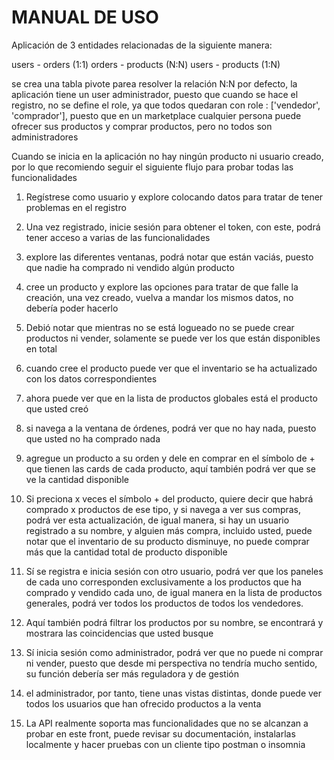 # MANUAL DE USO

Aplicación de 3 entidades relacionadas de la siguiente manera:

users - orders (1:1)
orders - products (N:N)
users - products (1:N)

se crea una tabla pivote parea resolver la relación N:N
por defecto, la aplicación tiene un user administrador, puesto que cuando se hace el registro, no se define el role, ya que todos quedaran con role : ['vendedor', 'comprador'], puesto que en un marketplace cualquier persona puede ofrecer sus productos y comprar productos, pero no todos son administradores

Cuando se inicia en la aplicación no hay ningún producto ni usuario creado, por lo que recomiendo seguir el siguiente flujo para probar todas las funcionalidades

1. Regístrese como usuario y explore colocando datos para tratar de tener problemas en el registro

2. Una vez registrado, inicie sesión para obtener el token, con este, podrá tener acceso a varias de las funcionalidades

3. explore las diferentes ventanas, podrá notar que están vaciás, puesto que nadie ha comprado ni vendido algún producto

4. cree un producto y explore las opciones para tratar de que falle la creación, una vez creado, vuelva a mandar los mismos datos, no debería poder hacerlo

5. Debió notar que mientras no se está logueado no se puede crear productos ni vender, solamente se puede ver los que están disponibles en total

6. cuando cree el producto puede ver que el inventario se ha actualizado con los datos correspondientes

7. ahora puede ver que en la lista de productos globales está el producto que usted creó

8. si navega a la ventana de órdenes, podrá ver que no hay nada, puesto que usted no ha comprado nada

9. agregue un producto a su orden y dele en comprar en el símbolo de + que tienen las cards de cada producto, aquí también podrá ver que se ve la cantidad disponible

10. Si preciona x veces el símbolo + del producto, quiere decir que habrá comprado x productos de ese tipo, y si navega a ver sus compras, podrá ver esta actualización, de igual manera, si hay un usuario registrado a su nombre, y alguien más compra, incluido usted, puede notar que el inventario de su producto disminuye, no puede comprar más que la cantidad total de producto disponible

11. Sí se registra e inicia sesión con otro usuario, podrá ver que los paneles de cada uno corresponden exclusivamente a los productos que ha comprado y vendido cada uno, de igual manera en la lista de productos generales, podrá ver todos los productos de todos los vendedores.

12. Aquí también podrá filtrar los productos por su nombre, se encontrará y mostrara las coincidencias que usted busque

13. Sí inicia sesión como administrador, podrá ver que no puede ni comprar ni vender, puesto que desde mi perspectiva no tendría mucho sentido, su función debería ser más reguladora y de gestión

14. el administrador, por tanto, tiene unas vistas distintas, donde puede ver todos los usuarios que han ofrecido productos a la venta

15. La API realmente soporta mas funcionalidades que no se alcanzan a probar en este front, puede revisar su documentación, instalarlas localmente y hacer pruebas con un cliente tipo postman o insomnia
